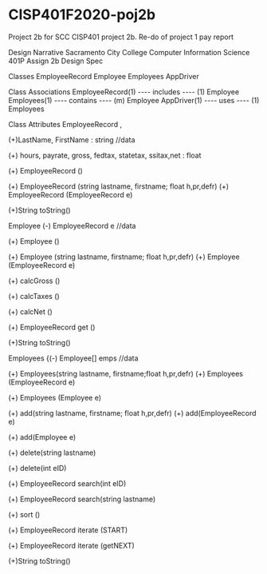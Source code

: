# CISP401F2020-poj2b
Project 2b for SCC CISP401 project 2b. Re-do of project 1 pay report


Design Narrative
Sacramento City College
Computer Information Science 401P
Assign 2b Design Spec

 

Classes
EmployeeRecord
Employee
Employees
AppDriver

Class Associations
EmployeeRecord(1) ---- includes ---- (1) Employee
Employees(1) ---- contains ---- (m) Employee
AppDriver(1) ---- uses ---- (1) Employees

Class Attributes
EmployeeRecord ,

(+)LastName, FirstName : string //data

(+) hours, payrate, gross, fedtax, statetax, ssitax,net : float

(+) EmployeeRecord ()

(+) EmployeeRecord (string lastname, firstname; float h,pr,defr)
(+) EmployeeRecord (EmployeeRecord e)

(+)String toString()

Employee
(-) EmployeeRecord e //data

(+) Employee ()

(+) Employee (string lastname, firstname; float h,pr,defr)
(+) Employee (EmployeeRecord e)

(+) calcGross ()

(+) calcTaxes ()

(+) calcNet ()

(+) EmployeeRecord get ()

(+)String toString()

Employees
{(-) Employee[] emps //data

(+) Employees(string lastname, firstname;float h,pr,defr)
(+) Employees (EmployeeRecord e)

(+) Employees (Employee e)

(+) add(string lastname, firstname; float h,pr,defr)
(+) add(EmployeeRecord e)

(+) add(Employee e)

(+) delete(string lastname)

(+) delete(int eID)

(+) EmployeeRecord search(int eID)

(+) EmployeeRecord search(string lastname)

(+) sort ()

(+) EmployeeRecord iterate (START)

(+) EmployeeRecord iterate (getNEXT)

(+)String toString()
